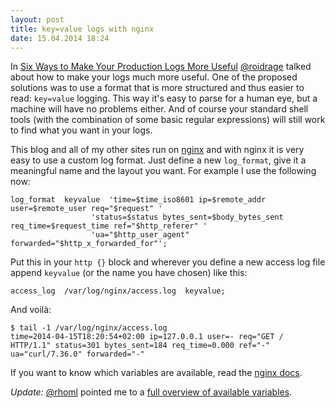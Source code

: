 ```yaml
---
layout: post
title: key=value logs with nginx
date: 15.04.2014 18:24
---
```


In [Six Ways to Make Your Production Logs More Useful][fun-with-logs] [@roidrage][] talked about how to make your logs much more useful.
One of the proposed solutions was to use a format that is more structured and thus easier to read: `key=value` logging.
This way it's easy to parse for a human eye, but a machine will have no problems either.
And of course your standard shell tools (with the combination of some basic regular expressions) will still work to find what you want in your logs.

This blog and all of my other sites run on [nginx][] and with nginx it is very easy to use a custom log format.
Just define a new `log_format`, give it a meaningful name and the layout you want. For example I use the following now:

~~~shell
log_format  keyvalue  'time=$time_iso8601 ip=$remote_addr user=$remote_user req="$request" '
                  'status=$status bytes_sent=$body_bytes_sent req_time=$request_time ref="$http_referer" '
                  'ua="$http_user_agent" forwarded="$http_x_forwarded_for"';
~~~

Put this in your `http {}` block and wherever you define a new access log file append `keyvalue` (or the name you have chosen) like this:

~~~shell
access_log  /var/log/nginx/access.log  keyvalue;
~~~

And voilà:

~~~shell
$ tail -1 /var/log/nginx/access.log
time=2014-04-15T18:20:54+02:00 ip=127.0.0.1 user=- req="GET / HTTP/1.1" status=301 bytes_sent=184 req_time=0.000 ref="-" ua="curl/7.36.0" forwarded="-"
~~~

If you want to know which variables are available, read the [nginx docs][docs].

_Update:_ [@rhoml][] pointed me to a [full overview of available variables][variables].


[fun-with-logs]: http://blog.travis-ci.com/2014-04-11-fun-with-logs/
[@roidrage]: https://twitter.com/roidrage
[nginx]: http://nginx.org/
[docs]: http://nginx.org/en/docs/http/ngx_http_log_module.html#log_format
[@rhoml]: https://twitter.com/rhoml/status/456115016178364416
[variables]: http://nginx.org/en/docs/http/ngx_http_core_module.html#variables
